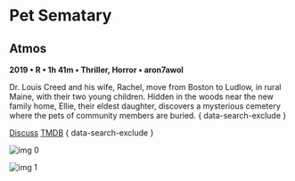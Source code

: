 # Pet Sematary

## Atmos

**2019 • R • 1h 41m • Thriller, Horror • aron7awol**

Dr. Louis Creed and his wife, Rachel, move from Boston to Ludlow, in rural Maine, with their two young children. Hidden in the woods near the new family home, Ellie, their eldest daughter, discovers a mysterious cemetery where the pets of community members are buried.
{ data-search-exclude }

[Discuss](https://www.avsforum.com/threads/bass-eq-for-filtered-movies.2995212/post-58240102)  [TMDB](157433)
{ data-search-exclude }

![img 0](https://i.imgur.com/0ETEx18.jpg)

![img 1](https://i.imgur.com/D8TXOMt.jpg)


